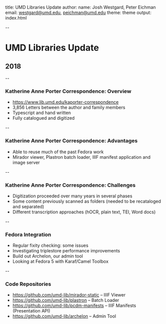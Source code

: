 title: UMD Libraries Update
author:
  name: Josh Westgard, Peter Eichman
  email: westgard@umd.edu, peichman@umd.edu
theme: theme
output: index.html

--

# UMD Libraries Update

## 2018

--

### Katherine Anne Porter Correspondence: Overview

* https://www.lib.umd.edu/kaporter-correspondence
* 3,856 Letters between the author and family members
* Typescript and hand written
* Fully catalogued and digitized

--

### Katherine Anne Porter Correspondence: Advantages

* Able to reuse much of the past Fedora work
* Mirador viewer, Plastron batch loader, IIIF manifest application and image server

--

### Katherine Anne Porter Correspondence: Challenges

* Digitization proceeded over many years in several phases
* Some content previously scanned as folders (needed to be recataloged and separated)
* Different transcription approaches (hOCR, plain text, TEI, Word docs)

--

### Fedora Integration

* Regular fixity checking: some issues
* Investigating triplestore performance improvements
* Build out Archelon, our admin tool
* Looking at Fedora 5 with Karaf/Camel Toolbox

--

### Code Repositories

* <https://github.com/umd-lib/mirador-static> – IIIF Viewer
* <https://github.com/umd-lib/plastron> – Batch Loader
* <https://github.com/umd-lib/pcdm-manifests> – IIIF Manifests (Presentation API)
* <https://github.com/umd-lib/archelon> – Admin Tool


